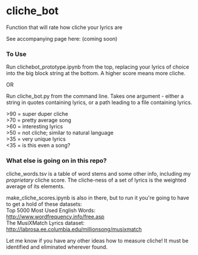 # cliche_bot
Function that will rate how cliche your lyrics are

See accompanying page here: (coming soon)
 
### To Use
Run clichebot_prototype.ipynb from the top, replacing your lyrics of choice into the big block string at the bottom.
A higher score means more cliche.  

OR

Run cliche_bot.py from the command line. Takes one argument - either a string in quotes containing lyrics, or a path leading to a file containing lyrics.

&gt;90 = super duper cliche  
&gt;70 = pretty average song  
&gt;60 = interesting lyrics  
&gt;50 = not cliche; similar to natural language  
&gt;35 = very unique lyrics  
&lt;35 = is this even a song?   

### What else is going on in this repo?
cliche_words.tsv is a table of word stems and some other info, including my *proprietary* cliche score. The cliche-ness of a set of lyrics is the weighted average of its elements.

make_cliche_scores.ipynb is also in there, but to run it you're going to have to get a hold of these datasets:  
Top 5000 Most Used English Words: http://www.wordfrequency.info/free.asp  
The MusiXMatch Lyrics dataset: http://labrosa.ee.columbia.edu/millionsong/musixmatch  

Let me know if you have any other ideas how to measure cliche! It must be identified and eliminated wherever found.
